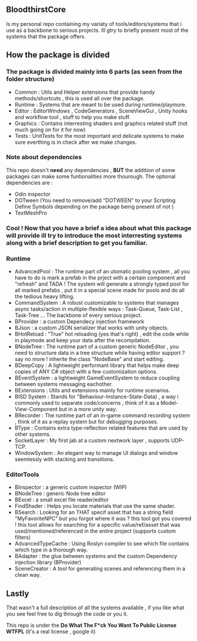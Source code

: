## BloodthirstCore
Is my personal repo containing my variaty of tools/editors/systems that i use as a backbone to serious projects.
Ill gtry to briefly present most of the systems that the package offers.

## How the package is divided
### The package is divided mainly into 6 parts (as seen from the folder structure)
* Common : Utils and Helper extensions that provide handy methods/shortcuts , this is used all over the package.
* Runtime : Systems that are meant to be used during runtime/playmore.
* Editor : EditorWindows , CodeGenerators , SceneViewGui , Unity hooks and workflow tool , stuff to help you make stuff.
* Graphics : Contains interresting shaders and graphics related stuff (not much going on for it for now)
* Tests : UnitTests for the most important and delicate systems to make sure everthing is in check after we make changes.

### Note about dependencies
This repo doesn't **need** any dependencies , **BUT** the addition of some packages can make some funtionalities more thourough.
The optional dependencies are :
- Odin inspector
- DOTween (You need to remove/add "DOTWEEN" to your Scripting Define Symbols depending on the package being present of not )
- TextMeshPro

### Cool ! Now that you have a brief a idea about what this package will provide ill try to introduce the most interresting systems along with a brief description to get you familiar.

### Runtime
* AdvancedPool : The runtime part of an utomatic pooling system , all you have to do is mark a prefab in the prject with a certain component and "refresh" and TADA ! 
The system will generate a strongly typed pool for all marked prefabs , put it in a special scene made for pools and do all the tedious heavy lifting.
* CommandSystem : A robust customizable to systems that manages async tasks/action in multiple-flexible ways : Task-Queue, Task-List , Task-Tree ... The backbone of every serious project.
* BProvider : a custom Dependecy injection framework
* BJson : a custom JSON serializer that works with unity objects.
* BHotReload : "True" hot reloading (yes that's right) , edit the code while in playmode and keep your data after the recompilation.
* BNodeTree : The runtime part of a custom generic NodeEditor , you need to structure data in a tree structure while having editor support ? say no more ! inherite the class "NodeBase" and start editing.
* BDeepCopy : A lightweight performant library that helps make deep copies of ANY C# object with a few customization options.
* BEventSystem : a lightweight GameEventSystem to reduce coupling between systems messaging eachother.
* BExtensions : Utils and extensions mainly for runtime scenarios.
* BISD System : Stands for "Behaviour-Instance-State-Data) , a way i commonly used to separate code/concerns , think of it as a Model-View-Component but in a more unity way.
* BRecorder : The runtime part of an in-game command recording system , think of it as a replay system but for debugging purposes.
* BType : Contains extra type-reflection related features that are used by other systems.
* SocketLayer : My first jab at a custom nextwork layer , supports UDP-TCP.
* WindowSystem : An elegant way to manage UI dialogs and window seemlessly with stacking and transitions.
### EditorTools
* BInspector : a generic custom inspector (WIP)
* BNodeTree : generic Node tree editor
* BExcel : a small excel file reader/editor
* FindShader : Helps you locate materials that use the same shader.
* BSearch : Looking for an THAT specif asset that has a string field "MyFavoriteNPC" but you forgot where it was ? this tool got you covered ! this tool allows for searching for a specific value/ref/asset that was used/mentioned/referenced in the entire project (supports custom filters)
* AdvancedTypeCache : Using Roslyn compiler to see which file contains which type in a thorough way.
* BAdapter : the glue between systems and the custom Dependency injection library (BProvider)
* SceneCreator : A tool for generating scenes and referencing them in a clean way.

## Lastly
That wasn't a full description of all the systems available , if you like what you see feel free to dig through the code or you it.

This repo is under the 	__Do What The F*ck You Want To Public License WTFPL__ (it's a real license , google it)
